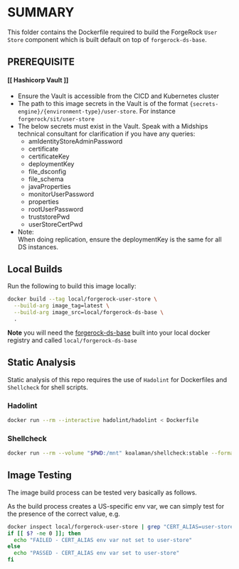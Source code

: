 # **SUMMARY**

This folder contains the Dockerfile required to build the ForgeRock `User Store` component which is built
default on top of `forgerock-ds-base`.

## **PREREQUISITE**

#### [[ Hashicorp Vault ]]
- Ensure the Vault is accessible from the CICD and Kubernetes cluster
- The path to this image secrets in the Vault is of the format `{secrets-engine}/{environment-type}/user-store`. For instance `forgerock/sit/user-store`
- The below secrets must exist in the Vault. Speak with a Midships technical consultant for clarification if you have any queries:
  - amIdentityStoreAdminPassword
  - certificate
  - certificateKey
  - deploymentKey
  - file_dsconfig
  - file_schema
  - javaProperties
  - monitorUserPassword
  - properties
  - rootUserPassword
  - truststorePwd
  - userStoreCertPwd
- Note: <br/>
  When doing replication, ensure the deploymentKey is the same for all DS instances.

## Local Builds

Run the following to build this image locally:

```sh
docker build --tag local/forgerock-user-store \
  --build-arg image_tag=latest \
  --build-arg image_src=local/forgerock-ds-base \
  .
```

**Note** you will need the [forgerock-ds-base](../../base-images/ds-base/readme.md) built into your local docker
registry and called `local/forgerock-ds-base`

## Static Analysis

Static analysis of this repo requires the use of `Hadolint` for Dockerfiles and `Shellcheck` for shell scripts.

### Hadolint

```sh
docker run --rm --interactive hadolint/hadolint < Dockerfile
```

### Shellcheck

```sh
docker run --rm --volume "$PWD:/mnt" koalaman/shellcheck:stable --format=gcc --exclude=SC1091 files/*.sh
```

## Image Testing

The image build process can be tested very basically as follows.

As the build process creates a US-specific env var, we can simply test for the presence of the correct value, e.g.

```sh
docker inspect local/forgerock-user-store | grep "CERT_ALIAS=user-store"
if [[ $? -ne 0 ]]; then 
  echo "FAILED - CERT_ALIAS env var not set to user-store" 
else
  echo "PASSED - CERT_ALIAS env var set to user-store"
fi
```
